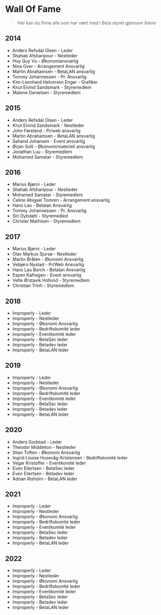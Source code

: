 # Wall Of Fame
> Her kan du finne alle som har vært med i Beta styret gjennom årene

## 2014
* Anders Refsdal Olsen - Leder
* Shahab Afsharipour - Nestleder
* Huy Quy Vu - Økonomiansvarlig
* Nina Over - Arrangement Ansvarlig
* Martin Abrahamsen - BetaLAN ansvarlig
* Tommy Johannessen - Pr. Ansvarlig
* Kim-Leonhard Halvorsen Enger - Grafiker
* Knut Eivind Sandsmark - Styremedlem
* Malene Danielsen - Styremedlem


## 2015
* Anders Refsdal Olsen - Leder
* Knut Eivind Sandsmark - Nestleder
* John Føreland - Pr/web ansvarlig
* Martin Abrahamsen - BetaLAN ansvarlig
* Sahand Johansen - Event ansvarlig
* Ørjan Solli - Økonomi/materiell ansvarlig
* Jonathan Luu - Styremedlem
* Mohamed Samatar - Styremedlem

## 2016
* Marius Bjørni - Leder
* Shahab Afsharipour - Nestleder
* Mohamed Samatar - Styremedlem
* Celine Abigael Tomren - Arrangement ansvarlig
* Hans Lau - Betalan Ansvarlig
* Tommy Johannessen - Pr. Ansvarlig
* Siri Dybdahl - Styremedled
* Christer Mathisen - Styremedlem


## 2017
* Marius Bjørni - Leder
* Olav Markus Sjursø - Nestleder
* Martin Bråten - Økonomi Ansvarlig
* Vebjørn Nystad - Pr/Web Ansvarlig
* Hans Lau Borch - Betalan Ansvarlig
* Espen Kalhagen - Event ansvarlig
* Vetle Ørstavik Hollund - Styremedlem
* Christian Trinh - Styremedlem


## 2018
* Improperly - Leder
* Improperly - Nestleder
* Improperly - Økonomi Ansvarlig
* Improperly - Bedriftskomité leder
* Improperly - Eventkomité leder
* Improperly - BetaSec leder
* Improperly - Betadev leder
* Improperly - BetaLAN leder

## 2019
* Improperly - Leder
* Improperly - Nestleder
* Improperly - Økonomi Ansvarlig
* Improperly - Bedriftskomité leder
* Improperly - Eventkomité leder
* Improperly - BetaSec leder
* Improperly - Betadev leder
* Improperly - BetaLAN leder

## 2020
* Anders Godstad - Leder
* Theodor Middleton - Nestleder
* Stian Toften - Økonomi Ansvarlig
* Ingrid Louise Husevåg-Kristensen - Bedriftskomité leder
* Vegar Kristoffer - Eventkomité leder
* Even Eilertsen - BetaSec leder
* Even Eilertsen - Betadev leder
* Adrian Risholm - BetaLAN leder


## 2021
* Improperly - Leder
* Improperly - Nestleder
* Improperly - Økonomi Ansvarlig
* Improperly - Bedriftskomité leder
* Improperly - Eventkomité leder
* Improperly - BetaSec leder
* Improperly - Betadev leder
* Improperly - BetaLAN leder


## 2022
* Improperly - Leder
* Improperly - Nestleder
* Improperly - Økonomi Ansvarlig
* Improperly - Bedriftskomité leder
* Improperly - Eventkomité leder
* Improperly - BetaSec leder
* Improperly - Betadev leder
* Improperly - BetaLAN leder